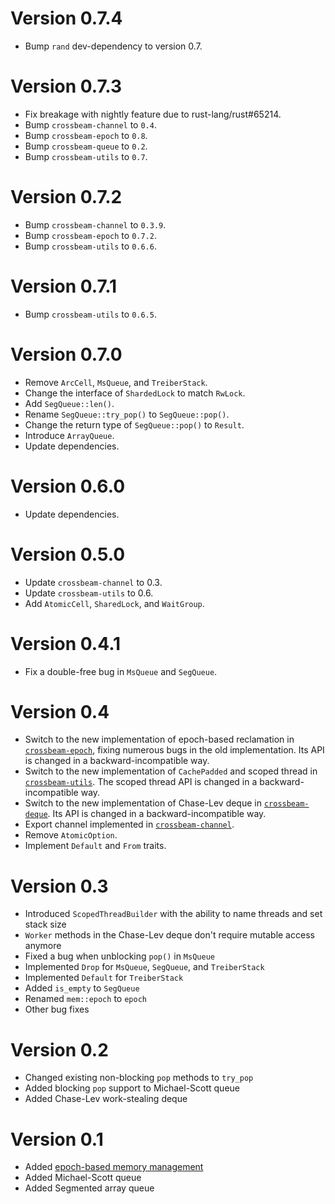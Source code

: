 # Version 0.7.4

- Bump `rand` dev-dependency to version 0.7.

# Version 0.7.3

- Fix breakage with nightly feature due to rust-lang/rust#65214.
- Bump `crossbeam-channel` to `0.4`.
- Bump `crossbeam-epoch` to `0.8`.
- Bump `crossbeam-queue` to `0.2`.
- Bump `crossbeam-utils` to `0.7`.

# Version 0.7.2

- Bump `crossbeam-channel` to `0.3.9`.
- Bump `crossbeam-epoch` to `0.7.2`.
- Bump `crossbeam-utils` to `0.6.6`.

# Version 0.7.1

- Bump `crossbeam-utils` to `0.6.5`.

# Version 0.7.0

- Remove `ArcCell`, `MsQueue`, and `TreiberStack`.
- Change the interface of `ShardedLock` to match `RwLock`.
- Add `SegQueue::len()`.
- Rename `SegQueue::try_pop()` to `SegQueue::pop()`.
- Change the return type of `SegQueue::pop()` to `Result`.
- Introduce `ArrayQueue`.
- Update dependencies.

# Version 0.6.0

- Update dependencies.

# Version 0.5.0

- Update `crossbeam-channel` to 0.3.
- Update `crossbeam-utils` to 0.6.
- Add `AtomicCell`, `SharedLock`, and `WaitGroup`.

# Version 0.4.1

- Fix a double-free bug in `MsQueue` and `SegQueue`.

# Version 0.4

- Switch to the new implementation of epoch-based reclamation in
  [`crossbeam-epoch`](https://github.com/crossbeam-rs/crossbeam-epoch), fixing numerous bugs in the
  old implementation.  Its API is changed in a backward-incompatible way.
- Switch to the new implementation of `CachePadded` and scoped thread in
  [`crossbeam-utils`](https://github.com/crossbeam-rs/crossbeam-utils).  The scoped thread API is
  changed in a backward-incompatible way.
- Switch to the new implementation of Chase-Lev deque in
  [`crossbeam-deque`](https://github.com/crossbeam-rs/crossbeam-deque).  Its API is changed in a
  backward-incompatible way.
- Export channel implemented in
  [`crossbeam-channel`](https://github.com/crossbeam-rs/crossbeam-channel).
- Remove `AtomicOption`.
- Implement `Default` and `From` traits.

# Version 0.3

- Introduced `ScopedThreadBuilder` with the ability to name threads and set stack size
- `Worker` methods in the Chase-Lev deque don't require mutable access anymore
- Fixed a bug when unblocking `pop()` in `MsQueue`
- Implemented `Drop` for `MsQueue`, `SegQueue`, and `TreiberStack`
- Implemented `Default` for `TreiberStack`
- Added `is_empty` to `SegQueue`
- Renamed `mem::epoch` to `epoch`
- Other bug fixes

# Version 0.2

- Changed existing non-blocking `pop` methods to `try_pop`
- Added blocking `pop` support to Michael-Scott queue
- Added Chase-Lev work-stealing deque

# Version 0.1

- Added [epoch-based memory management](http://aturon.github.io/blog/2015/08/27/epoch/)
- Added Michael-Scott queue
- Added Segmented array queue
